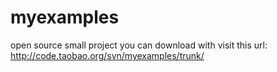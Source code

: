 # myexamples
open source small project
you can download with visit this url:
http://code.taobao.org/svn/myexamples/trunk/
